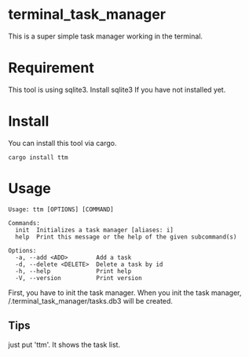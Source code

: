 # terminal_task_manager

This is a super simple task manager working in the terminal.

# Requirement

This tool is using sqlite3.
Install sqlite3 If you have not installed yet.

# Install

You can install this tool via cargo.

```
cargo install ttm
```

# Usage

```
Usage: ttm [OPTIONS] [COMMAND]

Commands:
  init  Initializes a task manager [aliases: i]
  help  Print this message or the help of the given subcommand(s)

Options:
  -a, --add <ADD>        Add a task
  -d, --delete <DELETE>  Delete a task by id
  -h, --help             Print help
  -V, --version          Print version
```

First, you have to init the task manager.
When you init the task manager, <home path>/.terminal_task_manager/tasks.db3 will be created.

## Tips

just put 'ttm'. It shows the task list.
